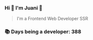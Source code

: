 ### Hi 👋 I&#39;m Juani 🦁

> I&#39;m a Frontend Web Developer SSR

### 📚 Days being a developer: 388

